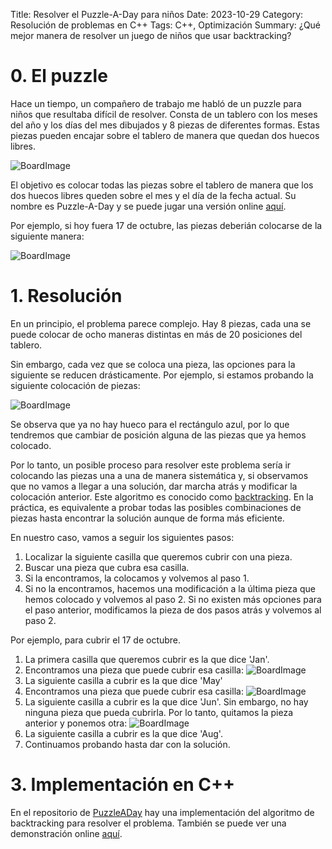 Title: Resolver el Puzzle-A-Day para niños
Date: 2023-10-29
Category: Resolución de problemas en C++
Tags: C++, Optimización
Summary: ¿Qué mejor manera de resolver un juego de niños que usar backtracking?


# 0. El puzzle

Hace un tiempo, un compañero de trabajo me habló de un puzzle para niños que resultaba difícil de resolver. 
Consta de un tablero con los meses del año y los días del mes dibujados y 8 piezas de diferentes formas. 
Estas piezas pueden encajar sobre el tablero de manera que quedan dos huecos libres.

![BoardImage](../images/PuzzleADay_BoardWithPieces.png)

El objetivo es colocar todas las piezas sobre el tablero de manera que los dos huecos libres queden sobre el mes y el día de la fecha actual.
Su nombre es Puzzle-A-Day y se puede jugar una versión online [aquí](https://mathigon.org/polypad/A62G5zIdDPthg).

Por ejemplo, si hoy fuera 17 de octubre, las piezas deberián colocarse de la siguiente manera:

![BoardImage](../images/PuzzleADay_Oct17.png)


# 1. Resolución

En un principio, el problema parece complejo. 
Hay 8 piezas, cada una se puede colocar de ocho maneras distintas en más de 20 posiciones del tablero.

Sin embargo, cada vez que se coloca una pieza, las opciones para la siguiente se reducen drásticamente.
Por ejemplo, si estamos probando la siguiente colocación de piezas:

![BoardImage](../images/PuzzleADay_WrongPos.png)

Se observa que ya no hay hueco para el rectángulo azul, por lo que tendremos que cambiar de posición alguna de las piezas que ya hemos colocado.

Por lo tanto, un posible proceso para resolver este problema sería ir colocando las piezas una a una de manera sistemática y, 
si observamos que no vamos a llegar a una solución, dar marcha atrás y modificar la colocación anterior.
Este algoritmo es conocido como [backtracking](https://en.wikipedia.org/wiki/Backtracking).
En la práctica, es equivalente a probar todas las posibles combinaciones de piezas hasta encontrar la solución aunque de forma más eficiente.

En nuestro caso, vamos a seguir los siguientes pasos:

1. Localizar la siguiente casilla que queremos cubrir con una pieza.
2. Buscar una pieza que cubra esa casilla.
3. Si la encontramos, la colocamos y volvemos al paso 1.
4. Si no la encontramos, hacemos una modificación a la última pieza que hemos colocado y volvemos al paso 2.
   Si no existen más opciones para el paso anterior, modificamos la pieza de dos pasos atrás y volvemos al paso 2.

Por ejemplo, para cubrir el 17 de octubre.

1. La primera casilla que queremos cubrir es la que dice 'Jan'.
2. Encontramos una pieza que puede cubrir esa casilla:
   ![BoardImage](../images/PuzzleADay_Jan.png)
3. La siguiente casilla a cubrir es la que dice 'May'
4. Encontramos una pieza que puede cubrir esa casilla:
   ![BoardImage](../images/PuzzleADay_JanMay.png)
5. La siguiente casilla a cubrir es la que dice 'Jun'. 
   Sin embargo, no hay ninguna pieza que pueda cubrirla.
   Por lo tanto, quitamos la pieza anterior y ponemos otra:
   ![BoardImage](../images/PuzzleADay_JanMay2.png)
6. La siguiente casilla a cubrir es la que dice 'Aug'.
7. Continuamos probando hasta dar con la solución.


# 3. Implementación en C++

En el repositorio de [PuzzleADay](https://github.com/jcallejap/PuzzleADaySolver) hay una implementación del algoritmo de backtracking para resolver el problema.
También se puede ver una demonstración online [aquí](https://jcallejap.github.io/PuzzleADaySolver/example.html).
